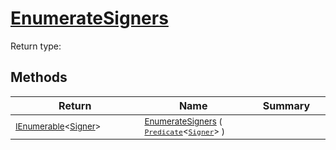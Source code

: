 # [EnumerateSigners](./SigComp13JapaneseLoader-100663958.md)


Return type:
## Methods

| Return | Name | Summary | 
| --- | --- | --- | 
| <sub>[IEnumerable](https://docs.microsoft.com/en-us/dotnet/api/System.Collections.Generic.IEnumerable-1)\<[Signer](./../../Signer.md)></sub><img width=200/>| <sub>[EnumerateSigners](./SigComp13JapaneseLoader-100663958.md) ( [`Predicate`](https://docs.microsoft.com/en-us/dotnet/api/System.Predicate-1)\<[`Signer`](./../../Signer.md)> )</sub>| <sub></sub><img width=200/>| <br>


